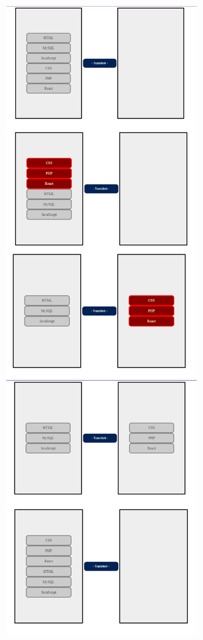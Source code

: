 <img src="imagem/Captura de tela 2024-01-15 134152.png" />
<img src="imagem/Captura de tela 2024-01-15 134111.png" />
<img src="imagem/Captura de tela 2024-01-15 134123.png" />
<img src="imagem/Captura de tela 2024-01-15 134139.png" />
<img src="imagem/Captura de tela 2024-01-15 134048.png" />
